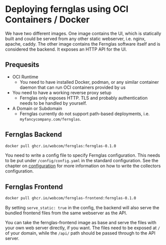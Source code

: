 # Deploying fernglas using OCI Containers / Docker

We have two different images. One image contains the UI, which is statically built and could be served from any other static webserver, i.e. nginx, apache, caddy. The other image contains the Fernglas software itself and is considered the backend. It exposes an HTTP API for the UI.

## Prequesits

+ OCI Runtime
    + You need to have installed Docker, podman, or any similar container daemon that can run OCI containers provided by us
+ You need to have a working reverse proxy setup
    + Fernglas only exposes HTTP. TLS and probably authentication needs to be handled by yourself. 
+ A Domain or Subdomain
    + Fernglas currently do not support path-based deployments, i.e. `myfancycompany.com/fernglas`.

## Fernglas Backend

```sh
docker pull ghcr.io/wobcom/fernglas:fernglas-0.1.0
```

You need to write a config file to specify Fernglas configuration. This needs to be put under `/config/config.yaml` in the standard configuration.
See the chapter on [configuration](configuration/README.md) for more information on how to write the collectors configuration.

## Fernglas Frontend

```sh
docker pull ghcr.io/wobcom/fernglas-frontend:fernglas-0.1.0
```

By setting `serve_static: true` in the config, the backend will also serve the bundled frontend files from the same webserver as the API.

You can take the fernglas-frontend image as base and serve the files with your own web server directly, if you want. The files need to be exposed at `/` of your domain, while the `/api/` path should be passed through to the API server.
